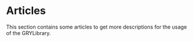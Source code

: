 # Articles

This section contains some articles to get more descriptions for the usage of the GRYLibrary.
